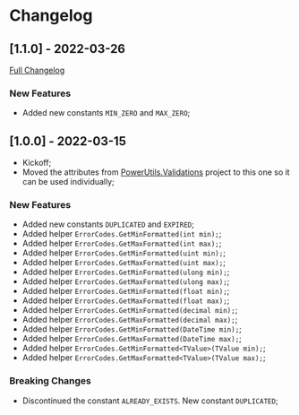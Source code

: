 # Changelog




## [1.1.0] - 2022-03-26
[Full Changelog](https://github.com/TechNobre/PowerUtils.Validations.Primitives/compare/v1.0.0...v1.1.0)


### New Features

- Added new constants `MIN_ZERO` and `MAX_ZERO`;




## [1.0.0] - 2022-03-15

- Kickoff;
- Moved the attributes from [PowerUtils.Validations](https://github.com/TechNobre/PowerUtils.Validations) project to this one so it can be used individually;


### New Features

- Added new constants `DUPLICATED` and `EXPIRED`;
- Added helper `ErrorCodes.GetMinFormatted(int min);`;
- Added helper `ErrorCodes.GetMaxFormatted(int max);`;
- Added helper `ErrorCodes.GetMinFormatted(uint min);`;
- Added helper `ErrorCodes.GetMaxFormatted(uint max);`;
- Added helper `ErrorCodes.GetMinFormatted(ulong min);`;
- Added helper `ErrorCodes.GetMaxFormatted(ulong max);`;
- Added helper `ErrorCodes.GetMinFormatted(float min);`;
- Added helper `ErrorCodes.GetMaxFormatted(float max);`;
- Added helper `ErrorCodes.GetMinFormatted(decimal min);`;
- Added helper `ErrorCodes.GetMaxFormatted(decimal max);`;
- Added helper `ErrorCodes.GetMinFormatted(DateTime min);`;
- Added helper `ErrorCodes.GetMaxFormatted(DateTime max);`;
- Added helper `ErrorCodes.GetMinFormatted<TValue>(TValue min);`;
- Added helper `ErrorCodes.GetMaxFormatted<TValue>(TValue max);`;


### Breaking Changes

- Discontinued the constant `ALREADY_EXISTS`. New constant `DUPLICATED`;